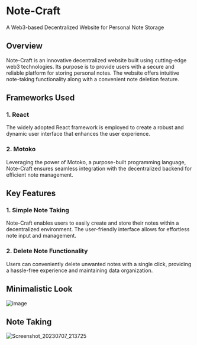 # Note-Craft
A Web3-based Decentralized Website for Personal Note Storage

## Overview
Note-Craft is an innovative decentralized website built using cutting-edge web3 technologies. Its purpose is to provide users with a secure and reliable platform for storing personal notes. The website offers intuitive note-taking functionality along with a convenient note deletion feature.

## Frameworks Used
### 1. React
  The widely adopted React framework is employed to create a robust and dynamic user interface that enhances the user experience.
### 2. Motoko
  Leveraging the power of Motoko, a purpose-built programming language, Note-Craft ensures seamless integration with the decentralized backend for efficient note management.

## Key Features
### 1. Simple Note Taking
  Note-Craft enables users to easily create and store their notes within a decentralized environment. The user-friendly interface allows for effortless note input and management.
### 2. Delete Note Functionality
  Users can conveniently delete unwanted notes with a single click, providing a hassle-free experience and maintaining data organization.

## Minimalistic Look
![image](https://github.com/dev-world-rohit/Note-Craft/assets/136791205/d612e497-b522-4d31-a55d-4bc5b2d8b823)

## Note Taking 
![Screenshot_20230707_213725](https://github.com/dev-world-rohit/Note-Craft/assets/136791205/1fb7196f-0d01-4bf5-8ae4-54dbff9051ab)
